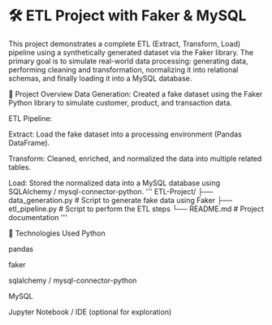# 🛠️ ETL Project with Faker & MySQL
This project demonstrates a complete ETL (Extract, Transform, Load) pipeline using a synthetically generated dataset via the Faker library. The primary goal is to simulate real-world data processing: generating data, performing cleaning and transformation, normalizing it into relational schemas, and finally loading it into a MySQL database.

📌 Project Overview
Data Generation: Created a fake dataset using the Faker Python library to simulate customer, product, and transaction data.

ETL Pipeline:

Extract: Load the fake dataset into a processing environment (Pandas DataFrame).

Transform: Cleaned, enriched, and normalized the data into multiple related tables.

Load: Stored the normalized data into a MySQL database using SQLAlchemy / mysql-connector-python.
'''
ETL-Project/
├── data_generation.py         # Script to generate fake data using Faker
├── etl_pipeline.py            # Script to perform the ETL steps 
└── README.md                  # Project documentation 
'''

🧰 Technologies Used
Python

pandas

faker

sqlalchemy / mysql-connector-python

MySQL

Jupyter Notebook / IDE (optional for exploration)

